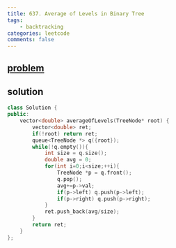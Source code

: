```yaml
---
title: 637. Average of Levels in Binary Tree
tags:  
    - backtracking
categories: leetcode
comments: false
---
```



## [problem](https://leetcode.com/problems/average-of-levels-in-binary-tree/)


## solution
```c++
class Solution {
public:
    vector<double> averageOfLevels(TreeNode* root) {
        vector<double> ret;
        if(!root) return ret;
        queue<TreeNode *> q({root});
        while(!q.empty()){
            int size = q.size();
            double avg = 0;
            for(int i=0;i<size;++i){
                TreeNode *p = q.front();
                q.pop();
                avg+=p->val;
                if(p->left) q.push(p->left);
                if(p->right) q.push(p->right);                
            }
            ret.push_back(avg/size);
        }
        return ret;
    }
};
```

